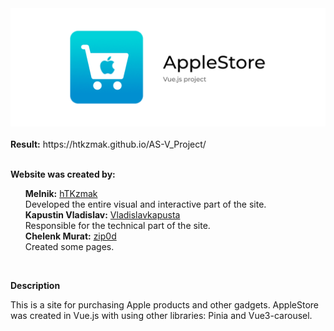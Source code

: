 <div id="header" align="center">
  <img src="./assets/intro.png"/>
</div>

<br>

<div>
    <b>Result:</b> <a>https://htkzmak.github.io/AS-V_Project/</a>
</div>

<br>

**Website was created by:**

<ul style="list-style-type: none">
    <li>
        <strong>Melnik:</strong> <a href="https://github.com/hTKzmak" target="_blank">hTKzmak</a><br>
        Developed the entire visual and interactive part of the site.
    </li>
    <li>
        <strong>Kapustin Vladislav:</strong> <a href="https://github.com/Vladislavkapusta" target="_blank">Vladislavkapusta</a><br>
        Responsible for the technical part of the site.
    </li>
    <li>
        <strong>Chelenk Murat:</strong> <a href="https://github.com/zip0d" target="_blank">zip0d</a><br>
        Created some pages.
    </li>
</ul>

<br>

**Description**

<p>This is a site for purchasing Apple products and other gadgets. AppleStore was created in Vue.js with using other libraries: Pinia and Vue3-carousel.</p>